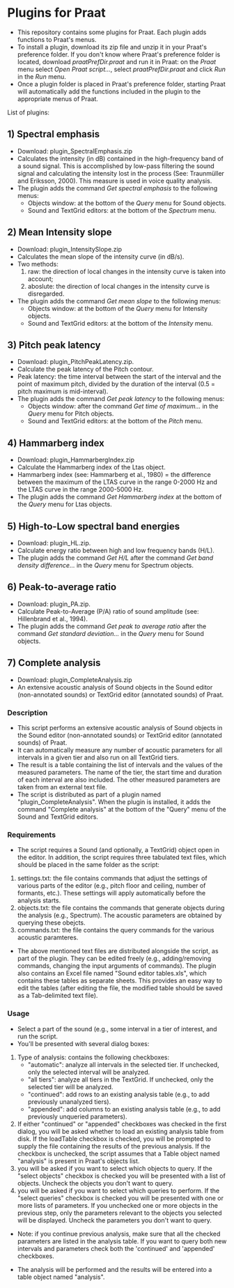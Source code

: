 # Plugins for Praat

* This repository contains some plugins for Praat. Each plugin adds functions to Praat's menus.
* To install a plugin, download its zip file and unzip it in your Praat's preference folder. If you don't know where Praat's preference folder is located, download *praatPrefDir.praat* and run it in Praat: on the *Praat* menu select *Open Praat script...*, select *praatPrefDir.praat* and click *Run* in the *Run* menu.
* Once a plugin folder is placed in Praat's preference folder, starting Praat will automatically add the functions included in the plugin to the appropriate menus of Praat.

List of plugins:
## 1) Spectral emphasis 
* Download: plugin_SpectralEmphasis.zip
* Calculates the intensity (in dB) contained in the high-frequency band of a sound signal. This is accomplished by low-pass filtering the sound signal and calculating the intensity lost in the process (See: Traunmüller and Eriksson, 2000). This measure is used in voice quality analysis.
* The plugin adds the command *Get spectral emphasis* to the following menus: 
    * Objects window: at the bottom of the *Query* menu for Sound objects.
    * Sound and TextGrid editors: at the bottom of the *Spectrum* menu.

## 2) Mean Intensity slope
* Download: plugin_IntensitySlope.zip
* Calculates the mean slope of the intensity curve (in dB/s).
* Two methods: 
    1. raw: the direction of local changes in the intensity curve is taken into account; 
    2. aboslute: the direction of local changes in the intensity curve is disregarded.
* The plugin adds the command *Get mean slope* to the following menus: 
   * Objects window: at the bottom of the *Query* menu for Intensity objects.
   * Sound and TextGrid editors: at the bottom of the *Intensity* menu.

## 3) Pitch peak latency
* Download: plugin_PitchPeakLatency.zip.
* Calculate the peak latency of the Pitch contour. 
* Peak latency: the time interval between the start of the interval and the point of maximum pitch, divided by the duration of the interval (0.5 = pitch maximum is mid-interval).
* The plugin adds the command *Get peak latency* to the following menus: 
    * Objects window: after the command *Get time of maximum...* in the *Query* menu for Pitch objects.
    * Sound and TextGrid editors: at the bottom of the *Pitch* menu.

## 4) Hammarberg index
* Download: plugin_HammarbergIndex.zip
* Calculate the Hammarberg index of the Ltas object.
* Hammarberg index (see: Hammarberg et al., 1980) = the difference between the maximum of the LTAS curve in the range 0-2000 Hz and the LTAS curve in the range 2000-5000 Hz.
* The plugin adds the command *Get Hammarberg index* at the bottom of the *Query* menu for Ltas objects.

## 5) High-to-Low spectral band energies
* Download: plugin_HL.zip.
* Calculate energy ratio between high and low frequency bands (H/L).
* The plugin adds the command *Get H/L* after the command *Get band density difference...* in the *Query* menu for Spectrum objects.

## 6) Peak-to-average ratio
* Download: plugin_PA.zip.
* Calculate Peak-to-Average (P/A) ratio of sound amplitude (see: Hillenbrand et al., 1994).
* The plugin adds the command *Get peak to average ratio* after the command *Get standard deviation...* in the *Query* menu for Sound objects.

## 7) Complete analysis
* Download: plugin_CompleteAnalysis.zip
* An extensive acoustic analysis of Sound objects in the Sound editor (non-annotated sounds) or TextGrid editor (annotated sounds) of Praat.

### Description
* This script performs an extensive acoustic analysis of Sound objects in the Sound editor (non-annotated sounds) or TextGrid editor (annotated sounds) of Praat.
* It can automatically measure any number of acoustic parameters for all intervals in a given tier and also run on all TextGrid tiers.
* The result is a table containing the list of intervals and the values of the measured parameters. The name of the tier, the start time and duration of each interval are also included. The other measured parameters are taken from an external text file.
* The script is distributed as part of a plugin named "plugin_CompleteAnalysis". When the plugin is installed, it adds the command "Complete analysis" at the bottom of the "Query" menu of the Sound and TextGrid editors.

### Requirements
* The script requires a Sound (and optionally, a TextGrid) object open in the editor. In addition, the script requires three tabulated text files, which should be placed in the same folder as the script:
1. settings.txt: the file contains commands that adjust the settings of various parts of the editor (e.g., pitch floor and ceiling, number of formants, etc.). These settings will apply automatically before the analysis starts.
2. objects.txt: the file contains the commands that generate objects during the analysis (e.g., Spectrum). The acoustic parameters are obtained by querying these obejcts.
3. commands.txt: the file contains the query commands for the various acoustic paramteres.
* The above mentioned text files are distributed alongside the script, as part of the plugin. They can be edited freely (e.g., adding/removing commands, changing the input arguments of commands). The plugin also contains an Excel file named "Sound editor tables.xls", which contains these tables as separate sheets. This provides an easy way to edit the tables (after editing the file, the modified table should be saved as a Tab-delimited text file).

### Usage
* Select a part of the sound (e.g., some interval in a tier of interest, and run the script.
* You'll be presented with several dialog boxes:
1. Type of analysis: contains the following checkboxes:
   - "automatic": analyze all intervals in the selected tier. If unchecked, only the selected interval will be analyzed.
   - "all tiers": analyze all tiers in the TextGrid. If unchecked, only the selected tier will be analyzed.
	- "continued": add rows to an existing analysis table (e.g., to add previously unanalyzed tiers).
	- "appended": add columns to an existing analysis table (e.g., to add previously unqueried parameters).
2. If either "continued" or "appended" checkboxes was checked in the first dialog, you will be asked whether to load an existing analysis table from disk. If the loadTable checkbox is checked, you will be prompted to supply the file containing the results of the previous analysis. If the checkbox is unchecked, the script assumes that a Table object named "analysis" is present in Praat's objects list.
3. you will be asked if you want to select which objects to query. If the "select objects" checkbox is checked you will be presented with a list of objects. Uncheck the objects you don't want to query.
4. you will be asked if you want to select which queries to perform. If the "select queries" checkbox is checked you will be presented with one or more lists of parameters. If you unchecked one or more objects in the previous step, only the parameters relevant to the objects you selected will be displayed. Uncheck the parameters you don't want to query.

* Note: if you continue previous analysis, make sure that all the checked parameters are listed in the analysis table. If you want to query both new intervals and parameters check both the 'continued' and 'appended' checkboxes.

* The analysis will be performed and the results will be entered into a table object named "analysis".
